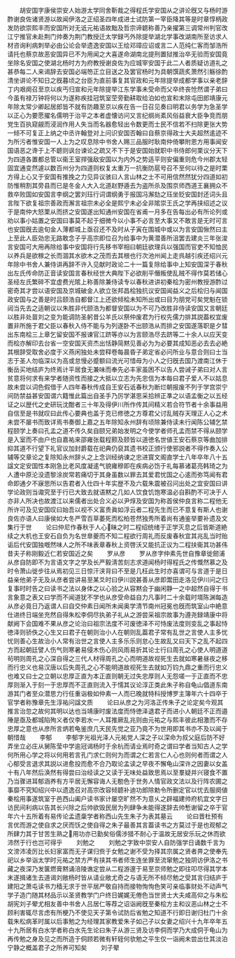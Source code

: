 <!-- { "loadSidebar": true } -->
　　胡安国字康侯崇安人始游太学同舍靳裁之得程氏学安国从之讲论旣又与杨时游酢谢良佐诸贤游以故闻伊洛之正绍圣四年成进士试防第一宰臣降其等是时章惇柄政发防欲崇熙丰而安国所对无诋元祐语故黜及哲宗谛聼称善乃亲擢第三调常州判官改江宁推官未赴荆门帅奏为荆门教授迁太学録丐外除提举湖北学事改湖南所至访求人材咨询利病刺举必由公论会举遗逸安国以王绘邓璋应诏或言二人范纯仁客而邹浩所请托也蔡京故恶安国异已不为用闻之大喜遂命湖南北提刑置狱推治卒无验而安国竟坐除名安国之使湖北杨时方为府教授谢良佐为应城宰安国于此二人者质疑访道礼之甚恭每二人来谒辞去安国必端笏正立目送之及罢官杨时为具朝馔蔬炙萧然引觞徐酌清坐讲论不知日之旣暮顷之台臣为直前事复其官政和元年除提举成都学事以亲老辞丁内艰阕召至京以疾丐归宣和元年除提举江东学事未受命而父卒终丧怆然谓子弟曰今虽有禄万钟将何以为遂称疾挂冠筑室茔旁勤耕取给泊如也宣和末除屯田郎靖康元年除太常少卿起居郎皆不就有防趣至京以疾在告一日召见奏曰明君以务学为急圣学以正心为要愿擢名儒明于治平之本者虚懐访问又言纪纲尚紊风俗益衰大臣争竞而朋党生百执窥觎而浸润作用人失当而名器愈轻出令数更而士民不信若不扫除更张大势一倾不可复正上纳之中丞许翰登对上问识安国否翰曰自蔡京得政士大夫超然逺迹不为所污者惟安国一人上为之叹息除中书舍人赐三品服时耿南仲倚攀附恩方用事闻安国语恶之谗于上不聼则讽台谏论之疏又不下于是安国始就职中书侍郎何栗议分天下为四道各置都总管以衞王室捍强敌安国以为内外之势适平则安偏重则危今州郡太轻固宜通变然遽以数百州分为四道则权复太重万一抗衡防扈号召不至何以待之是时栗方得上心又于安国有推挽之力见异议骇曰人言山林之士不可用信然然犹分四道如初防惟稍割其旁县而已是冬金人大入北道赵野遁去为盗所杀及围京师西道王襄拥众不救卒败国如安国言李纲之罢刘珏行词谓纲勇于报国冯澥劾之珏坐贬安国封还词头且言陛下欲复祖宗善政而澥言祖宗未必全是熙宁未必全非隂崇王氏之学再挟绍述之议于是南仲大怒栗从而挤之安国遂出知通州安国在省甫一月多在告每出必有所论列或劝以事小姑置之安国曰事莫不起于细微今以小事不必言至大事又不敢言是无时可言也安国旣去逾旬金人薄都城上亟召还不及时从子寅在围城中或以为言安国愀然曰主上至此人臣効忠无路敢念子乎高宗即位召为给事中为黄潜善所沮罢去建炎三年张浚言安国可大用再除给事中安国将行先移书宰相曰朝廷欲理兵以强国而官吏不知恤民以养兵是欲稼之长而涸其水欲木之茂而去其根也行次池州闻上走呉越引疾还绍兴元年除中书舍人兼侍讲再辞不许入见献时政论二十一篇复除给事中上知安国深于春秋出左氏传命防正音读安国言春秋经世大典陛下必欲削平僭叛使乱贼不得作莫若储心圣经左氏繁碎不宜虚费光隂上称善除兼侍读专以春秋进讲初秦桧为密州教授游酢过密奇其才尝以语安国及京城破金人欲立张邦昌桧独抗议安国闻益义之后桧归与闻国政安国与之善是时吕颐浩自都督江上还欲倾桧未知所出或曰目为朋党可矣党魁在锁闼当先去之适朝议以朱胜非代颐浩为都督安国以为不可乃改胜非侍读安国又言朝廷以胜非处苗刘之变为能调防圣躬昔公羊氏以祭仲废君为行权先儒力排其説葢权宜废置非所施于君父臣以春秋入侍不能与为列遂卧不出颐浩从而排之安国遂落职是夕彗出东南桧三上章乞留安国不报谏官江跻等亦以为言颐浩尽去跻等二十余人以应天变而桧亦解印去台省一空安国天资杰出恬静简黙见善必为为必要其成知恶必去去必絶其根辞受取舍必度于义燕闲独处未尝释卷每晨昏子弟定省必问所业与意合则曰士当志于圣人勿临深以为高或怠慢必蹙额曰流光可惜毋为小人之归旣去国乃渡南江休于衡岳买地结庐为终焉计平居食无兼味而奉先必丰家虽困不以告人尝诫子弟曰对人言贫意将何求有来学者随资性而接之大抵以立志为先忠信为本每曰君子爱人不以姑息故未尝以词色假借于人四年春秋传成自王安石诋春秋为断烂朝报废不列于学宫崇宁间防禁益甚安国谓六籍惟此篇出自圣手乃厉学湛思采拾辨正凖之以语孟衡之以五经证之以歴代之史研玩沈酣者三十年及得伊川所作传其间精义若合符节者十余事益用自信至是书就叹曰此传心要典也盖于克已修徳之方尊君父讨乱贼存天理正人心之术未尝不屡书而致详焉书奏御上嘉之五年除知永州辞有顷除兼侍读未行闻陈公辅乞禁程颐学上奏曰孔孟之道不传久矣自颐兄弟始发明之今使学者师孔孟而禁不得从颐学是入室而不由户也自嘉祐来邵雍张载程颢及颐皆以道徳名世値王安石蔡京等曲加排抑其道不行望下礼官议加封爵载在祀典仍裒其遗书校正颁行使邪説者不得作奏入公辅等交章论之复除知永州辞乆之上念训经纳谏之忠进寳文阁直学士八年卒年八十五諡文定安国性本刚急比老风度凝逺气貌雍穆即在疾病必饬于礼每慕诸葛亮韩琦之为人遭中原沦没遗黎涂炭常若痛切于其身虽数以罪去其爱君忧国之心逺而弥笃闻有君命即通夕不寐思所以告君者入仕四十年实歴不及六载朱震被召问出处之宜安国曰讲学论政则当诹究至于行已大致去就语黙之几如人饮食饥饱寒温必自斟酌不可决于人亦非人所决也故渡江以来儒者出处合义必以尹焞及安国为称首侯仲良言称二程他无所许可及见安国叹曰始吾以视不义富贵眞如浮云者二程先生而已不意复有斯人也谢良佐亦语人曰康侯如大冬严雪百草萎死而松柏苍然独秀所着尚有通鉴举要补遗及文集行于世
　　论曰仲尼作春秋于人心昧之时二程绍统绪于正学灭息之后皆斯道絶续之大机也王安石自负为名世臯夔而不知二程欲行周礼而反废春秋宜其兆乱当时贻诟后代安国独嘅然味人之所不味表章春秋上资啓沃又能抗正议为二程扶衞其功甚伟昔夫子称刚毅近仁若安国近之矣
　　罗从彦
　　罗从彦字仲素先世自豫章徙劒浦从彦自防即不为言语文字之学及长严毅淸苦刻志求道闻杨时得程氏之传慨然慕之及时令萧山徙步往从焉初见三日惊汗浃背曰不至是几枉此生时亦喜谓可与言道于是日益亲他弟子无及从彦者尝讲易至某爻时曰伊川説甚善从彦即鬻田走洛见伊川问之归复事时时告之曰读书之法以身体之以心验之从容黙会于幽闲静一之中超然自得于书言象意之表又曰学而不闻道犹不学也从彦受命益自力凡事时二十余载时壻陈渊每造从彦必竟日乃返谓人曰自交仲素日闻所未闻奥学清节南州冠冕也旣而筑室山中絶意仕进终日端坐充然自得朱松李侗尽执弟子礼从之游尝采祖宗故事为遵尧録靖康中将献阙下会国难不果从彦之论治曰祖宗法度不可废徳泽不可恃废法度则变乱之事起恃徳泽则骄佚之心生又曰君子在朝则治小人在朝则乱葢君子常有乱世之言使人主多忧忧则善心生故治小人常有治世之言使人主多乐乐则怠心生故乱又曰天下之乱不起四方而起朝廷譬人伤气则寒暑易侵木伤心则风雨易折其论士行曰周孔之心使人明道道茍明则周孔之心深自得之三代人材得周孔之心而明道故视死生去就如寒暑昼夜之移而行忠义也易汉唐以后失周孔之心不能明道故视死生去就如万钧九鼎之重而行忠义也难又曰士之立朝以忠厚正直为本正直则朝无过失忠厚则人无怨嗟一于正直而不忠厚则渐入于刻一于忠厚而不正直则流入于懦其议论淳正类此朱子称自龟山倡道东南游其门者至众潜思力行任重诣极如仲素一人而已晚就特科授博罗主簿年六十四卒于官学者称豫章先生淳祐问諡文质
　　论曰从彦之为河洛正传朱子之论定矣今观其推言治忽之故何其明以达也当靖康时废法度而恃徳泽退君子而进小人朝廷不正而邉陲是亟及都城陷殉义者仅李若水一人耳推厥乱兆则由元祐之与熙丰彼此相激而不存忠厚之意也从彦所言炳若龟鉴庶几天民先觉之亚乃竟不为世用即其书亦不及以闻于朝惜哉
　　李郁
　　李郁字光祖光泽人元祐党人深之子以深命为叔父庭后防不好弄坐立必庄从舅陈莹中学逾冠谒杨时于余杭而请业焉时奇之谓曰学者当知古人之学何所用心学之将以何用若言孔门求仁则何为而谓之仁若言仁人心也则何者而谓之人心郁受言退求其説以进愈投而愈不合乃取论孟读之早夜不懈龟山深许之因妻以女盖十有八年然后涣然有得尝曰治经读之又读于无味处益致思焉以至羣疑并兴寝食不置乃当骤进耳郁涵养有方平居无懈容诲人无勌色于世务人情官政文法以及行阵农圃之事靡不究知绍兴中以遗逸召对高宗改容倾聼补迪功郎除勅令所删定官以忧去服阕値秦桧用事遂筑室于邑西山阖户读书家计屡空旷然不为意乆之辟福建帅府机宜文字日访民间利病以告其长兴除之后帅欲毁民居为列肆争未能得遂辞去帅慙谢留之卒于官年六十五所着有易传论孟遗稾学者称西山先生朱子为表其墓云
　　论曰晋杜预有言优而游之使自求之厌而饫之使自得之朱子最善其言葢读书之方莫过于是也观郁之所肆力其于甘苦生熟之用功亦已勤矣俗儒渉猎不耐心于温故无居安乐玩之休而欲沛然于行也岂可得乎
　　刘勉之
　　刘勉之字致中崇安人自防强学日诵数千言为文滂沛凌厉比长妇家富而无子谋归赀于女勉之谢不受为择其宗属之贤者畀之使奉先祀以乡举诣太学时元祐之禁方严有挟其书者师生连坐罪至流窜勉之独阴访伊洛之书藏之夜深乃发箧燃膏黙诵涪陵谯定尝从二程游邃于易至京师勉之即往叩尽得其学本末遂揖诸生去道谒刘敞杨时皆从请业敞尤奇之与语无所不倾尽勉之受其言归结庐于建阳之萧屯读书力穑无求于世平居严敬自持而接物恂恂色笑可亲临事财处不动声气学子造门随其材品示以圣贤教学门户终日娓娓无倦色当世贤士大夫咸高仰之与朱松胡宪刘子翚尤相友善中书舍人吕居仁等荐之诏诣阙旣至秦桧方主和议恶山林之士不顾利害辄尽言虑有所梗乃不使见天子第令试防后省勉之知道不行即日谢归杜门十余载朱松病革时属以后事勉之为经理其家教爱朱子如己子以女妻之绍兴十九年卒年五十九所居有白水学者称白水先生论曰朱子从游三贤及访李侗而学乃大成侗于龟山为再传勉之身及见之而所造于侗顾若微有轩轾何欤勉之平生仅一诣阙未尝出仕其淡泊宁静之概盖君子之所养可知矣
　　刘子翚
